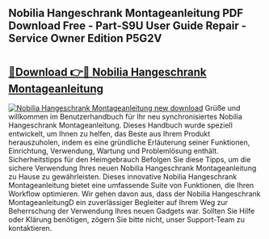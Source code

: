 ## Nobilia Hangeschrank Montageanleitung PDF Download Free - Part-S9U User Guide Repair - Service Owner Edition P5G2V

# <h2><a href="http://df8rye.blite.top/?on=Nobilia+Hangeschrank+Montageanleitung">🔗Download 👉🔴 Nobilia Hangeschrank Montageanleitung</a></h2>

[![Nobilia Hangeschrank Montageanleitung new download](https://i.imgur.com/lujVjoI.png)](http://df8rye.blite.top/?on=Nobilia+Hangeschrank+Montageanleitung)
Grüße und willkommen im Benutzerhandbuch für Ihr neu synchronisiertes Nobilia Hangeschrank Montageanleitung. Dieses Handbuch wurde speziell entwickelt, um Ihnen zu helfen, das Beste aus Ihrem Produkt herauszuholen, indem es eine gründliche Erläuterung seiner Funktionen, Einrichtung, Verwendung, Wartung und Problemlösung enthält. Sicherheitstipps für den Heimgebrauch Befolgen Sie diese Tipps, um die sichere Verwendung Ihres neuen Nobilia Hangeschrank Montageanleitung zu Hause zu gewährleisten. Dieses innovative Nobilia Hangeschrank Montageanleitung bietet eine umfassende Suite von Funktionen, die Ihren Workflow optimieren. Wir gehen davon aus, dass der Nobilia Hangeschrank MontageanleitungD ein zuverlässiger Begleiter auf Ihrem Weg zur Beherrschung der Verwendung Ihres neuen Gadgets war. Sollten Sie Hilfe oder Klärung benötigen, zögern Sie bitte nicht, unser Support-Team zu kontaktieren.
